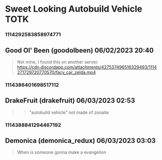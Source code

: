 # Sweet Looking Autobuild Vehicle TOTK
### 1114292583858974771
## Good Ol' Been (goodolbeen) 06/02/2023 20:40 

> Not mine, I found this on another server.
> https://cdn.discordapp.com/attachments/427537496516329493/1114271729720770570/facy_car_zelda.mp4

### 1114386401698517112
## DrakeFruit (drakefruit) 06/03/2023 02:53 

> >"autobuild vehicle"
> >not made of zonaite

### 1114388841294467192
## Demonica (demonica_redux) 06/03/2023 03:03 

> When is someone gonna make a evangelion

